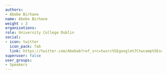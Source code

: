 ```yaml
---
authors:
- Abebe Birhane
name: Abebe Birhane
weight : 3
organizations:
role: University College Dublin
social:
- icon: twitter
  icon_pack: fab
  link: https://twitter.com/Abebab?ref_src=twsrc%5Egoogle%7Ctwcamp%5Eserp%7Ctwgr%5Eauthor
superuser: false
user_groups:
- Speakers
---
```



